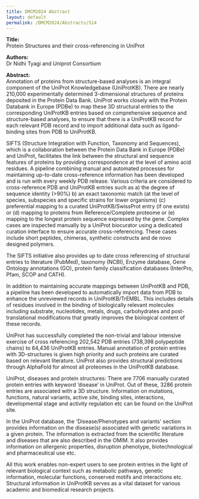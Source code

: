 ```yaml
---
title: DMCM2024 Abstract
layout: default
permalink: /DMCM2024/Abstracts/S14
---
```


**Title:** \
Protein Structures and their cross-referencing in UniProt

**Authors:** \
Dr Nidhi Tyagi and Uniprot Consortium

**Abstract:** \
Annotation of proteins from structure-based analyses is an integral component of the UniProt Knowledgebase (UniProtKB). There are nearly 210,000 experimentally determined 3-dimensional structures of proteins deposited in the Protein Data Bank. UniProt works closely with the Protein Databank in Europe (PDBe) to map these 3D structural entries to the corresponding UniProtKB entries based on comprehensive sequence and structure-based analyses, to ensure that there is a UniProtKB record for each relevant PDB record and to import additional data such as ligand-binding sites from PDB to UniProtKB.

SIFTS (Structure Integration with Function, Taxonomy and Sequences), which is a collaboration between the Protein Data Bank in Europe (PDBe) and UniProt, facilitates the link between the structural and sequence features of proteins by providing correspondence at the level of amino acid residues. A pipeline combining manual and automated processes for maintaining up-to-date cross-reference information has been developed and is run with every weekly PDB release. Various criteria are considered to cross-reference PDB and UniProtKB entries such as a) the degree of sequence identity (>90%) b) an exact taxonomic match (at the level of species, subspecies and specific strains for lower organisms) (c) preferential mapping to a curated UniProtKB/SwissProt entry (if one exists) or (d) mapping to proteins from Reference/Complete proteome or (e) mapping to the longest protein sequence expressed by the gene. Complex cases are inspected manually by a UniProt biocurator using a dedicated curation interface to ensure accurate cross-referencing. These cases include short peptides, chimeras, synthetic constructs and de novo designed polymers.

The SIFTS initiative also provides up to date cross referencing of structural entries to literature (PubMed), taxonomy (NCBI), Enzyme database, Gene Ontology annotations (GO), protein family classification databases (InterPro, Pfam, SCOP and CATH).

In addition to maintaining accurate mappings between UniProtKB and PDB, a pipeline has been developed to automatically import data from PDB to enhance the unreviewed records in UniProtKB/TrEMBL. This includes details of residues involved in the binding of biologically relevant molecules including substrate, nucleotides, metals, drugs, carbohydrates and post-translational modifications that greatly improves the biological content of these records.

UniProt has successfully completed the non-trivial and labour intensive exercise of cross referencing 202,542 PDB entries (738,398 polypeptide chains) to 64,436 UniProtKB entries. Manual annotation of protein entries with 3D-structures is given high priority and such proteins are curated based on relevant literature. UniProt also provides structural predictions through AlphaFold for almost all proteomes in the UniProtKB database.

UniProt, diseases and protein structures: There are 7706 manually curated protein entries with keyword ‘disease’ in UniProt. Out of these, 3286 protein entries are associated with a 3D structure. Information on mutations, functions, natural variants, active site, binding sites, interactions, developmental stage and activity regulation etc can be found on the UniProt site.

In the UniProt database, the 'Disease/Phenotypes and variants' section provides information on the disease(s) associated with genetic variations in a given protein. The information is extracted from the scientific literature and diseases that are also described in the OMIM. It also provides information on allergenic properties, disruption phenotype, biotechnological and pharmaceutical use etc.

All this work enables non-expert users to see protein entries in the light of relevant biological context such as metabolic pathways, genetic information, molecular functions, conserved motifs and interactions etc. Structural information in UniProtKB serves as a vital dataset for various academic and biomedical research projects.

